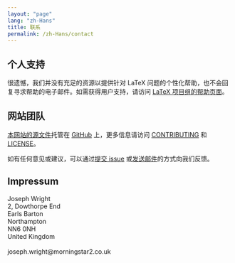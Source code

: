 ```yaml
---
layout: "page"
lang: "zh-Hans"
title: 联系
permalink: /zh-Hans/contact
---
```


## 个人支持

很遗憾，我们并没有充足的资源以提供针对 LaTeX 问题的个性化帮助，也不会回复寻求帮助的电子邮件。如需获得用户支持，请访问 [LaTeX 项目组的帮助页面](https://www.latex-project.org/help/)。

## 网站团队

[本网站的源文件](https://github.com/learnlatex/learnlatex.github.io/)托管在 [GitHub](https://github.com/learnlatex/) 上，更多信息请访问 [CONTRIBUTING](../CONTRIBUTING) 和 [LICENSE](../LICENSE)。

如有任何意见或建议，可以通过[提交 issue](https://github.com/learnlatex/learnlatex.github.io/issues) 或[发送邮件](mailto:texfaq@texfaq.org)的方式向我们反馈。

## Impressum

<p>Joseph Wright<br>
2, Dowthorpe End<br>
Earls Barton<br>
Northampton<br>
NN6 0NH<br>
United Kingdom<br>
<br>joseph.wright@morningstar2.co.uk</p>
